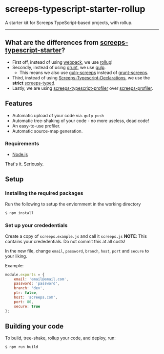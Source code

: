 # screeps-typescript-starter-rollup
A starter kit for Screeps TypeScript-based projects, with rollup.

-----

## What are the differences from [screeps-typescript-starter](https://github.com/screepers/screeps-typescript-starter)?
- First off, instead of using [webpack](https://webpack.js.org/), we use [rollup](https://rollupjs.org/)!
- Secondly, instead of using [grunt](https://gruntjs.com/), we use [gulp](https://gulpjs.com/).
  - This means we also use [gulp-screeps](https://www.npmjs.com/package/gulp-screeps) instead of [grunt-screeps](https://www.npmjs.com/package/grunt-screeps).
- Third, instead of using [Screeps-Typescript-Declarations](https://github.com/screepers/Screeps-Typescript-Declarations), we use the **strict** [screeps-typed](https://github.com/wmulligan/screeps-typed).
- Lastly, we are using [screeps-typescript-profiler](https://github.com/screepers/screeps-typescript-profiler) over [screeps-profiler](https://github.com/screepers/screeps-profiler).

## Features
- Automatic upload of your code via. `gulp push`
- Automatic tree-shaking of your code - no more useless, dead code!
- An easy-to-use profiler.
- Automatic source-map generation.

### Requirements

* [Node.js](https://nodejs.org/en/)

That's it. Seriously.

## Setup


### Installing the required packages

Run the following to setup the enviornment in the working directory

```bash
$ npm install
```

### Set up your crededentials

Create a copy of `screeps.example.js` and call it `screeps.js`
**NOTE**: This contains your crededentials. Do not commit this at all costs!

In the new file, change `email`, `password`, `branch`, `host`, `port` and `secure` to your liking.

Example:
```js
module.exports = {
    email: 'email@email.com',
    password: 'password',
    branch: 'dev',
    ptr: false,
    host: 'screeps.com',
    port: 80,
    secure: true
};
```

## Building your code

To build, tree-shake, rollup your code, and deploy, run:
```bash
$ npm run build
```
